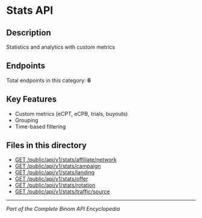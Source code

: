 # Stats API

## Description
Statistics and analytics with custom metrics

## Endpoints
Total endpoints in this category: **6**

## Key Features
- Custom metrics (eCPT, eCPB, trials, buyouts)
- Grouping
- Time-based filtering

## Files in this directory
- [GET /public/api/v1/stats/affiliate/network](get_public_api_v1_stats_affiliate_network.md)
- [GET /public/api/v1/stats/campaign](get_public_api_v1_stats_campaign.md)
- [GET /public/api/v1/stats/landing](get_public_api_v1_stats_landing.md)
- [GET /public/api/v1/stats/offer](get_public_api_v1_stats_offer.md)
- [GET /public/api/v1/stats/rotation](get_public_api_v1_stats_rotation.md)
- [GET /public/api/v1/stats/traffic/source](get_public_api_v1_stats_traffic_source.md)

---
*Part of the Complete Binom API Encyclopedia*
